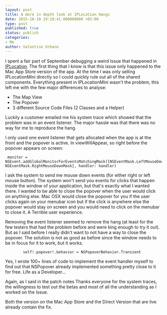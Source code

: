 ```yaml
---
layout: post
title: A more in depth look at IPLocation Hangs
date: 2015-10-10 19:10:41.000000000 +02:00
type: post
published: true
status: publish
categories:
- Me
author: Valentino Urbano 
---
```


I spent a fair part of September debugging a weird Issue that happened in [IPLocation][0]. The first thing that I know is that this issue only happened to the Mac App Store version of the app. At the time I was only selling IPLocationMini directly so I could quickly rule out all of the shared components. Everything present in IPLocationMini wasn't the problem, this left me with the few major differences to analyse:  
- The Map View  
- The Popover  
- 3 different Source Code Files (2 Classes and a Helper)

Luckily a customer emailed me his system trace which showed that the problem was in an event listener. The major hassle was that there was no way for me to reproduce the hang.

I only used one event listener that gets allocated when the app is at the front and the popover is active. In viewWillAppear, so right before the popover appears on screen:

    
     monitor = NSEvent.addGlobalMonitorForEventsMatchingMask([NSEventMask.LeftMouseDownMask, NSEventMask.RightMouseDownMask], handler: handler)
    

I ask the system to send me mouse down events (for either right or left mouse button). The system won't send you events for clicks that happen inside the window of your application, but that's exactly what I wanted there. I wanted to be able to close the popover when the user would click on anything else. Mac OSX would close the popover for you if the user clicks again on your menubar icon but if the click is anywhere else the popover would stay on screen and you would need to click on the menubar to close it. A Terrible user experience.

Removing the event listener seemed to remove the hang (at least for the few testers that had the problem before and were king enough to try it out). But as I said before I really didn't want to not have a way to close the popover. The solution is not as good as before since the window needs to be in focus for it to work, but it works.

    
            self!.popover!.behavior = NSPopoverBehavior.Transient
    

Yes, I wrote 100+ lines of code to implement the event handler myself to find out that NSPopover already implemented something pretty close to it for free. Life as a Developer...

Again, as I said in the patch notes Thanks everyone for the system traces, the willingness to test out the betas and most of all the understanding as I worked on the Issue.

Both the version on the Mac App Store and the Direct Version that are live already contain the fix.


[0]: http://www.valentinourbano.com/apps/mac/iplocation/